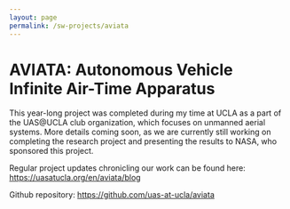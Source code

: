 ```yaml
---
layout: page
permalink: /sw-projects/aviata
---
```

<link rel="stylesheet" href="/assets/css/style.css">
<h1 id="top">AVIATA: Autonomous Vehicle Infinite Air-Time Apparatus</h1>

This year-long project was completed during my time at UCLA as a part of the UAS@UCLA club organization, which focuses on unmanned aerial systems. More details coming soon, as we are currently still working on completing the research project and presenting the results to NASA, who sponsored this project.

Regular project updates chronicling our work can be found here: <a href="https://uasatucla.org/en/aviata/blog">https://uasatucla.org/en/aviata/blog</a>

Github repository: <a href="https://github.com/uas-at-ucla/aviata">https://github.com/uas-at-ucla/aviata</a>